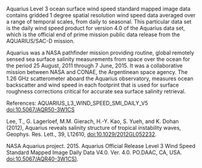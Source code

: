 Aquarius Level 3 ocean surface wind speed standard mapped image data contains gridded 1 degree spatial resolution wind speed data averaged over a range of temporal scales, from daily to seasonal. This particular data set is the daily wind speed product for version 4.0 of the Aquarius data set, which is the official end of prime mission public data release from the AQUARIUS/SAC-D mission.

Aquarius was a NASA pathfinder mission providing routine, global remotely sensed sea surface salinity measurements from space over the ocean for the period 25 August, 2011 through 7 June, 2015. It was a collaborative mission between NASA and CONAE, the Argentinean space agency. The 1.26 GHz scatterometer aboard the Aquarius observatory, measures ocean backscatter and wind speed in each footprint that is used for surface roughness corrections critical for accurate sea surface salinity retrieval.

References: AQUARIUS_L3_WIND_SPEED_SMI_DAILY_V5 [doi:10.5067/AQR50-3W1CS](https://doi.org/10.5067/AQR50-3W1CS)

Lee, T., G. Lagerloef, M.M. Gierach, H.-Y. Kao, S. Yueh, and K. Dohan (2012), Aquarius reveals salinity structure of tropical instability waves, Geophys. Res. Lett., 39, L12610, [doi:10.1029/2012GL052232](https://doi.org/10.1029/2012GL052232).

NASA Aquarius project. 2015. Aquarius Official Release Level 3 Wind Speed Standard Mapped Image Daily Data V4.0. Ver. 4.0. PO.DAAC, CA, USA. [doi:10.5067/AQR40-3W1CS)](https://doi.org/10.5067/AQR40-3W1CS).
